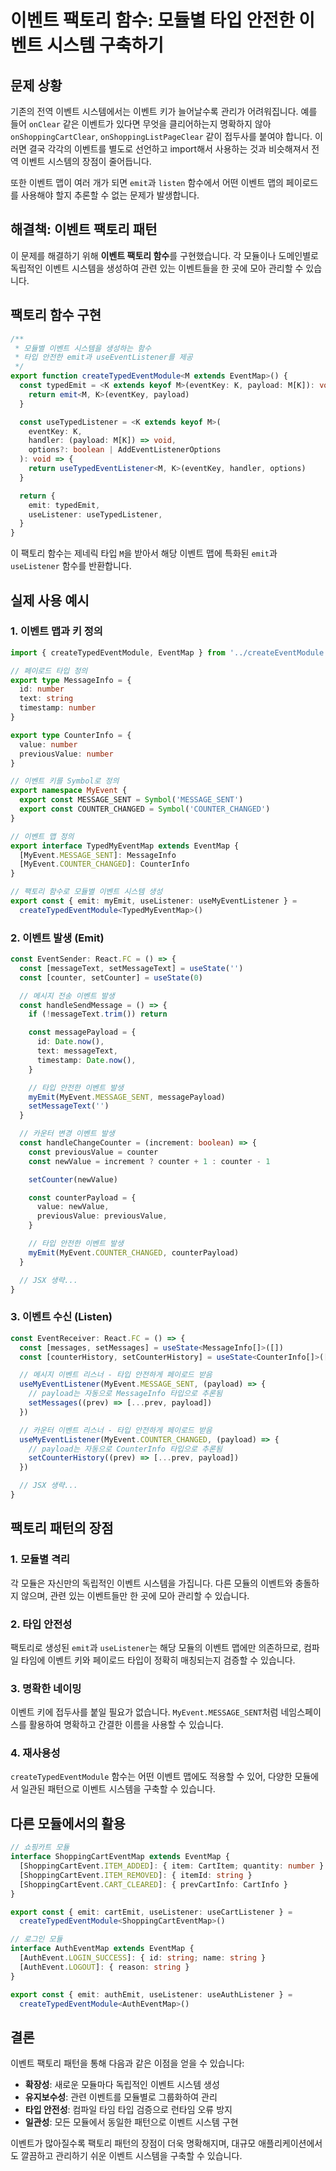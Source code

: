 # 이벤트 팩토리 함수: 모듈별 타입 안전한 이벤트 시스템 구축하기

## 문제 상황

기존의 전역 이벤트 시스템에서는 이벤트 키가 늘어날수록 관리가 어려워집니다. 예를 들어 `onClear` 같은 이벤트가 있다면 무엇을 클리어하는지 명확하지 않아 `onShoppingCartClear`, `onShoppingListPageClear` 같이 접두사를 붙여야 합니다. 이러면 결국 각각의 이벤트를 별도로 선언하고 import해서 사용하는 것과 비슷해져서 전역 이벤트 시스템의 장점이 줄어듭니다.

또한 이벤트 맵이 여러 개가 되면 `emit`과 `listen` 함수에서 어떤 이벤트 맵의 페이로드를 사용해야 할지 추론할 수 없는 문제가 발생합니다.

## 해결책: 이벤트 팩토리 패턴

이 문제를 해결하기 위해 **이벤트 팩토리 함수**를 구현했습니다. 각 모듈이나 도메인별로 독립적인 이벤트 시스템을 생성하여 관련 있는 이벤트들을 한 곳에 모아 관리할 수 있습니다.

## 팩토리 함수 구현

```typescript
/**
 * 모듈별 이벤트 시스템을 생성하는 함수
 * 타입 안전한 emit과 useEventListener를 제공
 */
export function createTypedEventModule<M extends EventMap>() {
  const typedEmit = <K extends keyof M>(eventKey: K, payload: M[K]): void => {
    return emit<M, K>(eventKey, payload)
  }

  const useTypedListener = <K extends keyof M>(
    eventKey: K,
    handler: (payload: M[K]) => void,
    options?: boolean | AddEventListenerOptions
  ): void => {
    return useTypedEventListener<M, K>(eventKey, handler, options)
  }

  return {
    emit: typedEmit,
    useListener: useTypedListener,
  }
}
```

이 팩토리 함수는 제네릭 타입 `M`을 받아서 해당 이벤트 맵에 특화된 `emit`과 `useListener` 함수를 반환합니다.

## 실제 사용 예시

### 1. 이벤트 맵과 키 정의

```typescript
import { createTypedEventModule, EventMap } from '../createEventModule'

// 페이로드 타입 정의
export type MessageInfo = {
  id: number
  text: string
  timestamp: number
}

export type CounterInfo = {
  value: number
  previousValue: number
}

// 이벤트 키를 Symbol로 정의
export namespace MyEvent {
  export const MESSAGE_SENT = Symbol('MESSAGE_SENT')
  export const COUNTER_CHANGED = Symbol('COUNTER_CHANGED')
}

// 이벤트 맵 정의
export interface TypedMyEventMap extends EventMap {
  [MyEvent.MESSAGE_SENT]: MessageInfo
  [MyEvent.COUNTER_CHANGED]: CounterInfo
}

// 팩토리 함수로 모듈별 이벤트 시스템 생성
export const { emit: myEmit, useListener: useMyEventListener } =
  createTypedEventModule<TypedMyEventMap>()
```

### 2. 이벤트 발생 (Emit)

```typescript
const EventSender: React.FC = () => {
  const [messageText, setMessageText] = useState('')
  const [counter, setCounter] = useState(0)

  // 메시지 전송 이벤트 발생
  const handleSendMessage = () => {
    if (!messageText.trim()) return

    const messagePayload = {
      id: Date.now(),
      text: messageText,
      timestamp: Date.now(),
    }

    // 타입 안전한 이벤트 발생
    myEmit(MyEvent.MESSAGE_SENT, messagePayload)
    setMessageText('')
  }

  // 카운터 변경 이벤트 발생
  const handleChangeCounter = (increment: boolean) => {
    const previousValue = counter
    const newValue = increment ? counter + 1 : counter - 1

    setCounter(newValue)

    const counterPayload = {
      value: newValue,
      previousValue: previousValue,
    }

    // 타입 안전한 이벤트 발생
    myEmit(MyEvent.COUNTER_CHANGED, counterPayload)
  }

  // JSX 생략...
}
```

### 3. 이벤트 수신 (Listen)

```typescript
const EventReceiver: React.FC = () => {
  const [messages, setMessages] = useState<MessageInfo[]>([])
  const [counterHistory, setCounterHistory] = useState<CounterInfo[]>([])

  // 메시지 이벤트 리스너 - 타입 안전하게 페이로드 받음
  useMyEventListener(MyEvent.MESSAGE_SENT, (payload) => {
    // payload는 자동으로 MessageInfo 타입으로 추론됨
    setMessages((prev) => [...prev, payload])
  })

  // 카운터 이벤트 리스너 - 타입 안전하게 페이로드 받음
  useMyEventListener(MyEvent.COUNTER_CHANGED, (payload) => {
    // payload는 자동으로 CounterInfo 타입으로 추론됨
    setCounterHistory((prev) => [...prev, payload])
  })

  // JSX 생략...
}
```

## 팩토리 패턴의 장점

### 1. **모듈별 격리**

각 모듈은 자신만의 독립적인 이벤트 시스템을 가집니다. 다른 모듈의 이벤트와 충돌하지 않으며, 관련 있는 이벤트들만 한 곳에 모아 관리할 수 있습니다.

### 2. **타입 안전성**

팩토리로 생성된 `emit`과 `useListener`는 해당 모듈의 이벤트 맵에만 의존하므로, 컴파일 타임에 이벤트 키와 페이로드 타입이 정확히 매칭되는지 검증할 수 있습니다.

### 3. **명확한 네이밍**

이벤트 키에 접두사를 붙일 필요가 없습니다. `MyEvent.MESSAGE_SENT`처럼 네임스페이스를 활용하여 명확하고 간결한 이름을 사용할 수 있습니다.

### 4. **재사용성**

`createTypedEventModule` 함수는 어떤 이벤트 맵에도 적용할 수 있어, 다양한 모듈에서 일관된 패턴으로 이벤트 시스템을 구축할 수 있습니다.

## 다른 모듈에서의 활용

```typescript
// 쇼핑카트 모듈
interface ShoppingCartEventMap extends EventMap {
  [ShoppingCartEvent.ITEM_ADDED]: { item: CartItem; quantity: number }
  [ShoppingCartEvent.ITEM_REMOVED]: { itemId: string }
  [ShoppingCartEvent.CART_CLEARED]: { prevCartInfo: CartInfo }
}

export const { emit: cartEmit, useListener: useCartListener } =
  createTypedEventModule<ShoppingCartEventMap>()

// 로그인 모듈
interface AuthEventMap extends EventMap {
  [AuthEvent.LOGIN_SUCCESS]: { id: string; name: string }
  [AuthEvent.LOGOUT]: { reason: string }
}

export const { emit: authEmit, useListener: useAuthListener } =
  createTypedEventModule<AuthEventMap>()
```

## 결론

이벤트 팩토리 패턴을 통해 다음과 같은 이점을 얻을 수 있습니다:

- **확장성**: 새로운 모듈마다 독립적인 이벤트 시스템 생성
- **유지보수성**: 관련 이벤트를 모듈별로 그룹화하여 관리
- **타입 안전성**: 컴파일 타임 타입 검증으로 런타임 오류 방지
- **일관성**: 모든 모듈에서 동일한 패턴으로 이벤트 시스템 구현

이벤트가 많아질수록 팩토리 패턴의 장점이 더욱 명확해지며, 대규모 애플리케이션에서도 깔끔하고 관리하기 쉬운 이벤트 시스템을 구축할 수 있습니다.
